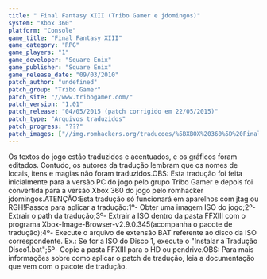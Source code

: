 ```yaml
---
title: " Final Fantasy XIII (Tribo Gamer e jdomingos)"
system: "Xbox 360"
platform: "Console"
game_title: "Final Fantasy XIII"
game_category: "RPG"
game_players: "1"
game_developer: "Square Enix"
game_publisher: "Square Enix"
game_release_date: "09/03/2010"
patch_author: "undefined"
patch_group: "Tribo Gamer"
patch_site: "//www.tribogamer.com/"
patch_version: "1.01"
patch_release: "04/05/2015 (patch corrigido em 22/05/2015)"
patch_type: "Arquivos traduzidos"
patch_progress: "???"
patch_images: ["//img.romhackers.org/traducoes/%5BXBOX%20360%5D%20Final%20Fantasy%20XIII%20-%20Tribo%20Gamer%20-%201.jpg","//img.romhackers.org/traducoes/%5BXBOX%20360%5D%20Final%20Fantasy%20XIII%20-%20Tribo%20Gamer%20-%202.jpg","//img.romhackers.org/traducoes/%5BXBOX%20360%5D%20Final%20Fantasy%20XIII%20-%20Tribo%20Gamer%20-%203.jpg"]
---
```

Os textos do jogo estão traduzidos e acentuados, e os gráficos foram editados. Contudo, os autores da tradução lembram que os nomes de locais, itens e magias não foram traduzidos.OBS: Esta tradução foi feita inicialmente para a versão PC do jogo pelo grupo Tribo Gamer e depois foi convertida para a versão Xbox 360 do jogo pelo romhacker jdomingos.ATENÇÃO:Esta tradução só funcionará em aparelhos com jtag ou RGH!Passos para aplicar a tradução:1º- Obter uma imagem ISO do jogo;2º- Extrair o path da tradução;3º- Extrair a ISO dentro da pasta FFXIII com o programa Xbox-Image-Browser-v2.9.0.345(acompanha o pacote de tradução);4º- Execute o arquivo de extensão BAT referente ao disco da ISO correspondente. Ex.: Se for a ISO do Disco 1, execute o "Instalar a Tradução Disco1.bat";5º- Copie a pasta FFXIII para o HD ou pendrive.OBS: Para mais informações sobre como aplicar o patch de tradução, leia a documentação que vem com o pacote de tradução.